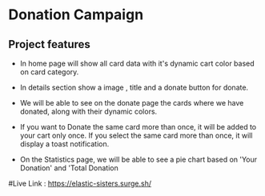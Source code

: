 
# Donation Campaign





## Project features

- In home page will show all card data with it's dynamic cart color based on card category. 
- In details section show a image , title and a donate button for donate.
- We will be able to see on the donate page the cards where we have donated, along with their dynamic colors.
- If you want to Donate the same card more than once, it will be added to your cart only once. If you select the same card more than once, it will display a toast notification.

- On the Statistics page, we will be able to see a pie chart based on 'Your Donation' and 'Total Donation

#Live Link : https://elastic-sisters.surge.sh/






